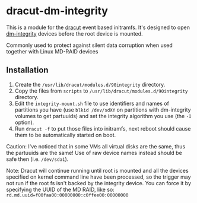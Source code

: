 # dracut-dm-integrity

This is a module for the
[dracut](https://dracut.wiki.kernel.org/index.php/Main_Page)
event based initramfs.
It's designed to open
[dm-integrity](https://www.kernel.org/doc/html/latest/admin-guide/device-mapper/dm-integrity.html)
devices before the root device is mounted.

Commonly used to protect against silent data corruption when used together
with Linux MD-RAID devices

## Installation

1. Create the `/usr/lib/dracut/modules.d/90integrity` directory.
2. Copy the files from `scripts` to `/usr/lib/dracut/modules.d/90integrity`
   directory.
3. Edit the `integrity-mount.sh` file to use identifiers and names of
   partitions you have (use `blkid /dev/sdXY` on partitions with dm-integrity
   volumes to get partuuids) and set the integrity algorithm you use
   (the `-I` option).
4. Run `dracut -f` to put those files into initramfs, next reboot should
   cause them to be automatically started on boot.

Caution: I've noticed that in some VMs all virtual disks are the same, thus
the partuuids are the same! Use of raw device names instead should be safe
then (i.e. `/dev/sda1`).

Note: Dracut will continue running until root is mounted and all the
devices specified on kernel command line have been processed, so the
trigger may not run if the root fs isn't backed by the integrity device.
You can force it by specifying the UUID of the MD RAID, like so:
`rd.md.uuid=f00faa00:00000000:c0ffee00:00000000`
